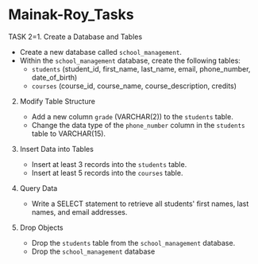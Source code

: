 # Mainak-Roy_Tasks
TASK 2=1. Create a Database and Tables
   - Create a new database called `school_management`.
   - Within the `school_management` database, create the following tables:
     - `students` (student_id, first_name, last_name, email, phone_number, date_of_birth)
     - `courses` (course_id, course_name, course_description, credits)
 
 
2. Modify Table Structure
   - Add a new column `grade` (VARCHAR(2)) to the `students` table.
   - Change the data type of the `phone_number` column in the `students` table to VARCHAR(15).
 
 
3. Insert Data into Tables
   - Insert at least 3 records into the `students` table.
   - Insert at least 5 records into the `courses` table.
 
 
4. Query Data
   - Write a SELECT statement to retrieve all students' first names, last names, and email addresses.
 
6. Drop Objects
   - Drop the `students` table from the `school_management` database.
   - Drop the `school_management` database
